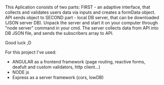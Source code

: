 This Aplication consists of two parts:
FIRST - an adaptive interface, that collects and validates users data via inputs and creates a formData object. API sends object to
SECOND part - local DB server, that can be downloaded (JSON server DB). Unpack the server and start it on your computer through "node server" command in your cmd.
The server collects data from API into DB JSON file, and sends the subscribers array to API. 

Good luck ;D

For this project I've used:
- ANGULAR as a frontend framework (page routing, reactive forms, deafult and custom validators, http client...)
- NODE js
- Express as a server framework (cors, lowDB)
